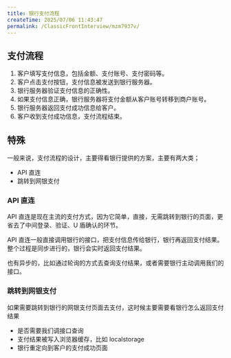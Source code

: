 ```yaml
---
title: 银行支付流程
createTime: 2025/07/06 11:43:47
permalink: /ClassicFrontInterview/mzm7937v/
---
```


## 支付流程

1. 客户填写支付信息，包括金额、支付账号、支付密码等。
2. 客户点击支付按钮，支付信息被发送到银行服务器。
3. 银行服务器验证支付信息的正确性。
4. 如果支付信息正确，银行服务器将支付金额从客户账号转移到商户账号。
5. 银行服务器返回支付成功信息给客户。
6. 客户收到支付成功信息，支付流程结束。

## 特殊

一般来说，支付流程的设计，主要得看银行提供的方案，主要有两大类；

- API 直连
- 跳转到网银支付

### API 直连

API 直连是现在主流的支付方式，因为它简单，直接，无需跳转到银行的页面，更省去了中间登录、验证、U 盾确认的环节。

API 直连一般直接调用银行的接口，把支付信息传给银行，银行再返回支付结果。整个过程是同步进行的，银行会实时返回支付结果。

也有异步的，比如通过轮询的方式去查询支付结果，或者需要银行主动调用我们的接口。

### 跳转到网银支付

如果需要跳转到银行的网银支付页面去支付，这时候主要需要看银行怎么返回支付结果

- 是否需要我们调接口查询
- 支付结果被写入浏览器缓存，比如 localstorage
- 银行重定向到客户的支付成功页面
